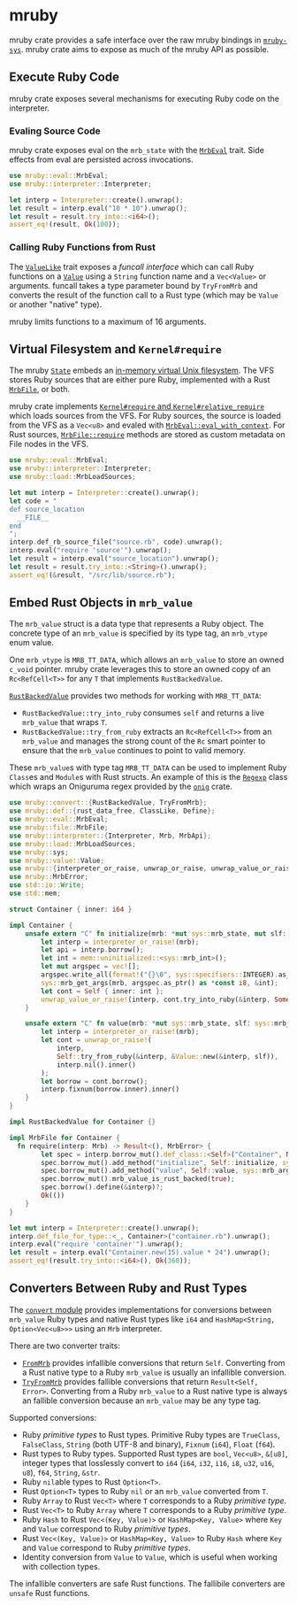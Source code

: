 # mruby

mruby crate provides a safe interface over the raw mruby bindings in
[`mruby-sys`](/mruby-sys). mruby crate aims to expose as much of the mruby API
as possible.

## Execute Ruby Code

mruby crate exposes several mechanisms for executing Ruby code on the
interpreter.

### Evaling Source Code

mruby crate exposes eval on the `mrb_state` with the [`MrbEval`](src/eval.rs)
trait. Side effects from eval are persisted across invocations.

```rust
use mruby::eval::MrbEval;
use mruby::interpreter::Interpreter;

let interp = Interpreter::create().unwrap();
let result = interp.eval("10 * 10").unwrap();
let result = result.try_into::<i64>();
assert_eq!(result, Ok(100));
```

### Calling Ruby Functions from Rust

The [`ValueLike`](src/value/mod.rs) trait exposes a _funcall interface_ which
can call Ruby functions on a [`Value`](src/value/mod.rs) using a `String`
function name and a `Vec<Value>` or arguments. funcall takes a type parameter
bound by `TryFromMrb` and converts the result of the function call to a Rust
type (which may be `Value` or another "native" type).

mruby limits functions to a maximum of 16 arguments.

## Virtual Filesystem and `Kernel#require`

The mruby [`State`](src/state.rs) embeds an
[in-memory virtual Unix filesystem](/mruby-vfs). The VFS stores Ruby sources
that are either pure Ruby, implemented with a Rust [`MrbFile`](src/file.rs), or
both.

mruby crate implements
[`Kernel#require` and `Kernel#relative_require`](src/extn/core/kernel.rs) which
loads sources from the VFS. For Ruby sources, the source is loaded from the VFS
as a `Vec<u8>` and evaled with [`MrbEval::eval_with_context`](src/eval.rs). For
Rust sources, [`MrbFile::require`](src/file.rs) methods are stored as custom
metadata on File nodes in the VFS.

```rust
use mruby::eval::MrbEval;
use mruby::interpreter::Interpreter;
use mruby::load::MrbLoadSources;

let mut interp = Interpreter::create().unwrap();
let code = "
def source_location
  __FILE__
end
";
interp.def_rb_source_file("source.rb", code).unwrap();
interp.eval("require 'source'").unwrap();
let result = interp.eval("source_location").unwrap();
let result = result.try_into::<String>().unwrap();
assert_eq!(&result, "/src/lib/source.rb");
```

## Embed Rust Objects in `mrb_value`

The `mrb_value` struct is a data type that represents a Ruby object. The
concrete type of an `mrb_value` is specified by its type tag, an `mrb_vtype`
enum value.

One `mrb_vtype` is `MRB_TT_DATA`, which allows an `mrb_value` to store an owned
`c_void` pointer. mruby crate leverages this to store an owned copy of an
`Rc<RefCell<T>>` for any `T` that implements `RustBackedValue`.

[`RustBackedValue`](src/convert/object.rs) provides two methods for working with
`MRB_TT_DATA`:

- `RustBackedValue::try_into_ruby` consumes `self` and returns a live
  `mrb_value` that wraps `T`.
- `RustBackedValue::try_from_ruby` extracts an `Rc<RefCell<T>>` from an
  `mrb_value` and manages the strong count of the `Rc` smart pointer to ensure
  that the `mrb_value` continues to point to valid memory.

These `mrb_value`s with type tag `MRB_TT_DATA` can be used to implement Ruby
`Class`es and `Module`s with Rust structs. An example of this is the
[`Regexp`](src/extn/core/regexp.rs) class which wraps an Oniguruma regex
provided by the [`onig`](https://docs.rs/onig/) crate.

```rust
use mruby::convert::{RustBackedValue, TryFromMrb};
use mruby::def::{rust_data_free, ClassLike, Define};
use mruby::eval::MrbEval;
use mruby::file::MrbFile;
use mruby::interpreter::{Interpreter, Mrb, MrbApi};
use mruby::load::MrbLoadSources;
use mruby::sys;
use mruby::value::Value;
use mruby::{interpreter_or_raise, unwrap_or_raise, unwrap_value_or_raise};
use mruby::MrbError;
use std::io::Write;
use std::mem;

struct Container { inner: i64 }

impl Container {
    unsafe extern "C" fn initialize(mrb: *mut sys::mrb_state, mut slf: sys::mrb_value) -> sys::mrb_value {
        let interp = interpreter_or_raise!(mrb);
        let api = interp.borrow();
        let int = mem::uninitialized::<sys::mrb_int>();
        let mut argspec = vec![];
        argspec.write_all(format!("{}\0", sys::specifiers::INTEGER).as_bytes()).unwrap();
        sys::mrb_get_args(mrb, argspec.as_ptr() as *const i8, &int);
        let cont = Self { inner: int };
        unwrap_value_or_raise!(interp, cont.try_into_ruby(&interp, Some(slf)))
    }

    unsafe extern "C" fn value(mrb: *mut sys::mrb_state, slf: sys::mrb_value) -> sys::mrb_value {
        let interp = interpreter_or_raise!(mrb);
        let cont = unwrap_or_raise!(
            interp,
            Self::try_from_ruby(&interp, &Value::new(&interp, slf)),
            interp.nil().inner()
        );
        let borrow = cont.borrow();
        interp.fixnum(borrow.inner).inner()
    }
}

impl RustBackedValue for Container {}

impl MrbFile for Container {
  fn require(interp: Mrb) -> Result<(), MrbError> {
        let spec = interp.borrow_mut().def_class::<Self>("Container", None, Some(rust_data_free::<Self>));
        spec.borrow_mut().add_method("initialize", Self::initialize, sys::mrb_args_req(1));
        spec.borrow_mut().add_method("value", Self::value, sys::mrb_args_none());
        spec.borrow_mut().mrb_value_is_rust_backed(true);
        spec.borrow().define(&interp)?;
        Ok(())
    }
}

let mut interp = Interpreter::create().unwrap();
interp.def_file_for_type::<_, Container>("container.rb").unwrap();
interp.eval("require 'container'").unwrap();
let result = interp.eval("Container.new(15).value * 24").unwrap();
assert_eq!(result.try_into::<i64>(), Ok(360));
```

## Converters Between Ruby and Rust Types

The [`convert` module](src/convert) provides implementations for conversions
between `mrb_value` Ruby types and native Rust types like `i64` and
`HashMap<String, Option<Vec<u8>>>` using an `Mrb` interpreter.

There are two converter traits:

- [`FromMrb`](src/convert.rs) provides infallible conversions that return
  `Self`. Converting from a Rust native type to a Ruby `mrb_value` is usually an
  infallible conversion.
- [`TryFromMrb`](src/convert.rs) provides fallible conversions that return
  `Result<Self, Error>`. Converting from a Ruby `mrb_value` to a Rust native
  type is always an fallible conversion because an `mrb_value` may be any type
  tag.

Supported conversions:

- Ruby _primitive types_ to Rust types. Primitive Ruby types are `TrueClass`,
  `FalseClass`, `String` (both UTF-8 and binary), `Fixnum` (`i64`), `Float`
  (`f64`).
- Rust types to Ruby types. Supported Rust types are `bool`, `Vec<u8>`, `&[u8]`,
  integer types that losslessly convert to `i64` (`i64`, `i32`, `i16`, `i8`,
  `u32`, `u16`, `u8`), `f64`, `String`, `&str`.
- Ruby `nil`able types to Rust `Option<T>`.
- Rust `Option<T>` types to Ruby `nil` or an `mrb_value` converted from `T`.
- Ruby `Array` to Rust `Vec<T>` where `T` corresponds to a Ruby _primitive
  type_.
- Rust `Vec<T>` to Ruby `Array` where `T` corresponds to a Ruby _primitive
  type_.
- Ruby `Hash` to Rust `Vec<(Key, Value)>` or `HashMap<Key, Value>` where `Key`
  and `Value` correspond to Ruby _primitive types_.
- Rust `Vec<(Key, Value)>` or `HashMap<Key, Value>` to Ruby `Hash` where `Key`
  and `Value` correspond to Ruby _primitive types_.
- Identity conversion from `Value` to `Value`, which is useful when working with
  collection types.

The infallible converters are safe Rust functions. The fallibile converters are
`unsafe` Rust functions.
